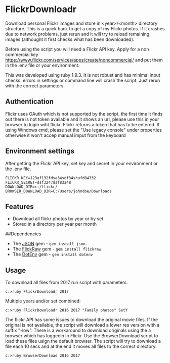 # FlickrDownloadr
Download personal Flickr images and store in &lt;year>/&lt;month> directory structure. This is a quick hack to get a copy of my Flickr photos.
If it crashes due to network problems, just rerun and it will try to reload remaining images (althought it first checks what has been downloaded).

Before using the script you will need a Flickr API key. Apply for a non commercial key https://www.flickr.com/services/apps/create/noncommercial/
and put them in the .env file or your environment.

This was developed using ruby 1.9.3. It is not robust and has minimal input checks. errors in settings or command line will crash the script. 
Just rerun with the correct parameters.

## Authentication
Flickr uses OAuth which is not supported by the script. the first time it finds out there is not token available and it shows an url, please use 
this in your browser to login wiht flickr. Flickr returns a token that has to be entered.
If using Windows cmd, please set the "Use legacy console" under properties otherwise it won't accep manual imput from the keyboard


## Environment settings
After getting the Flickr API key, set key and secret in your environment or the .env file. 
```
FLICKR_KEY=123af132fdsa34sdf34shufd84332
FLICKR_SECRET=dsf3247dsf83248
DOWNLOAD_DIR=c:/flickr/
BROWSER_DOWNLOAD_DIR=C:/Users/johndoe/Downloads
```

## Features
* Download all flickr photos by year or by set
* Stored in a directory per year per month

##Dependencies
- The [JSON](http://flori.github.com/json/) gem - `gem install json`.
- The [FlickRaw](https://github.com/hanklords/flickraw) gem - `gem install flickraw`
- The [DotEnv](https://github.com/bkeepers/dotenv) gem - `gem install dotenv`


## Usage
To download all files from 2017 run script with parameters.

```
c:>ruby FlickrDownloadr 2017
```

Multiple years and/or set combined:

```
c:>ruby FlickrDownloadr 2016 2017 "Family photos" SetY
```
The flickr API has some issues to download the original movie files. If the original is not available, 
the script will download a lower res version with a suffix "-low". There is a workaround to download 
originals using the a browser which has loggedin in Flickr. Use the BrowserDownload script to load these files usign the default browser. 
The script will try to download a file each 10 secs and at the end it moves all files to the correct directory.

```
c:>ruby BrowserDownload 2016 2017
```
